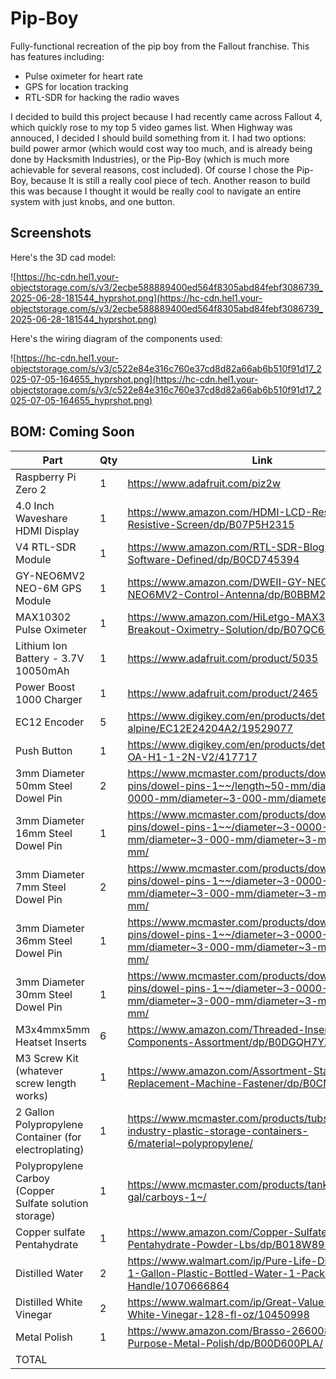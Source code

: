 # Pip-Boy
Fully-functional recreation of the pip boy from the Fallout franchise. This has features including:
- Pulse oximeter for heart rate
- GPS for location tracking
- RTL-SDR for hacking the radio waves

I decided to build this project because I had recently came across Fallout 4, which quickly rose to my top 5 video games list. When Highway was annouced, I decided I should build something from it. I had two options: build power armor (which would cost way too much, and is already being done by Hacksmith Industries), or the Pip-Boy (which is much more achievable for several reasons, cost included). Of course I chose the Pip-Boy, because It is still a really cool piece of tech. Another reason to build this was because I thought it would be really cool to navigate an entire system with just knobs, and one button.


## Screenshots
Here's the 3D cad model:

![https://hc-cdn.hel1.your-objectstorage.com/s/v3/2ecbe588889400ed564f8305abd84febf3086739_2025-06-28-181544_hyprshot.png](https://hc-cdn.hel1.your-objectstorage.com/s/v3/2ecbe588889400ed564f8305abd84febf3086739_2025-06-28-181544_hyprshot.png)

Here's the wiring diagram of the components used:

![https://hc-cdn.hel1.your-objectstorage.com/s/v3/c522e84e316c760e37cd8d82a66ab6b510f91d17_2025-07-05-164655_hyprshot.png](https://hc-cdn.hel1.your-objectstorage.com/s/v3/c522e84e316c760e37cd8d82a66ab6b510f91d17_2025-07-05-164655_hyprshot.png)

## BOM: Coming Soon

|Part                                                  |Qty|Link                                                                                                                        |Price  |
|------------------------------------------------------|---|----------------------------------------------------------------------------------------------------------------------------|-------|
|Raspberry Pi Zero 2                                   |1  |https://www.adafruit.com/piz2w                                                                                              |16.50  |
|4.0 Inch Waveshare HDMI Display                       |1  |https://www.amazon.com/HDMI-LCD-Resolution-Resistive-Screen/dp/B07P5H2315                                                   |38.99  |
|V4 RTL-SDR Module                                     |1  |https://www.amazon.com/RTL-SDR-Blog-RTL2832U-Software-Defined/dp/B0CD745394                                                 |37.95  |
|GY-NEO6MV2 NEO-6M GPS Module                          |1  |https://www.amazon.com/DWEII-GY-NEO6MV2-NEO6MV2-Control-Antenna/dp/B0BBM2H5TX/                                              |8.99   |
|MAX10302 Pulse Oximeter                               |1  |https://www.amazon.com/HiLetgo-MAX30102-Breakout-Oximetry-Solution/dp/B07QC67KMQ/                                           |6.99   |
|Lithium Ion Battery - 3.7V 10050mAh                   |1  |https://www.adafruit.com/product/5035                                                                                       |29.95  |
|Power Boost 1000 Charger                              |1  |https://www.adafruit.com/product/2465                                                                                       |19.95  |
|EC12 Encoder                                          |5  |https://www.digikey.com/en/products/detail/alps-alpine/EC12E24204A2/19529077                                                |1.70   |
|Push Button                                           |1  |https://www.digikey.com/en/products/detail/c-k/PVA1-OA-H1-1-2N-V2/417717                                                    |2.40   |
|3mm Diameter 50mm Steel Dowel Pin                     |2  |https://www.mcmaster.com/products/dowel-pins/dowel-pins-1~~/length~50-mm/diameter~3-0000-mm/diameter~3-000-mm/diameter~3-mm/|12.45  |
|3mm Diameter 16mm Steel Dowel Pin                     |1  |https://www.mcmaster.com/products/dowel-pins/dowel-pins-1~~/diameter~3-0000-mm/diameter~3-000-mm/diameter~3-mm/length~16-mm/|10.84  |
|3mm Diameter 7mm Steel Dowel Pin                      |2  |https://www.mcmaster.com/products/dowel-pins/dowel-pins-1~~/diameter~3-0000-mm/diameter~3-000-mm/diameter~3-mm/length~7-mm/ |6.83   |
|3mm Diameter 36mm Steel Dowel Pin                     |1  |https://www.mcmaster.com/products/dowel-pins/dowel-pins-1~~/diameter~3-0000-mm/diameter~3-000-mm/diameter~3-mm/length~36-mm/|11.96  |
|3mm Diameter 30mm Steel Dowel Pin                     |1  |https://www.mcmaster.com/products/dowel-pins/dowel-pins-1~~/diameter~3-0000-mm/diameter~3-000-mm/diameter~3-mm/length~30-mm/|16.40  |
|M3x4mmx5mm Heatset Inserts                            |6  |https://www.amazon.com/Threaded-Inserts-Printing-Components-Assortment/dp/B0DGQH7YX6                                        |7.09   |
|M3 Screw Kit (whatever screw length works)            |1  |https://www.amazon.com/Assortment-Stainless-Replacement-Machine-Fastener/dp/B0CMQG542V                                      |15.99  |
|2 Gallon Polypropylene Container (for electroplating) |1  |https://www.mcmaster.com/products/tubs/food-industry-plastic-storage-containers-6/material~polypropylene/                   |9.19   |
|Polypropylene Carboy (Copper Sulfate solution storage)|1  |https://www.mcmaster.com/products/tanks/capacity~3-gal/carboys-1~/                                                          |31.29  |
|Copper sulfate Pentahydrate                           |1  |https://www.amazon.com/Copper-Sulfate-Pentahydrate-Powder-Lbs/dp/B018W893PY/                                                |22.95  |
|Distilled Water                                       |2  |https://www.walmart.com/ip/Pure-Life-Distilled-Water-1-Gallon-Plastic-Bottled-Water-1-Pack-Side-Handle/1070666864           |2.38   |
|Distilled White Vinegar                               |2  |https://www.walmart.com/ip/Great-Value-Distilled-White-Vinegar-128-fl-oz/10450998                                           |3.94   |
|Metal Polish                                          |1  |https://www.amazon.com/Brasso-2660089334-Multi-Purpose-Metal-Polish/dp/B00D600PLA/                                          |4.98   |
|TOTAL                                                 |   |                                                                                                                            |$309.71|

